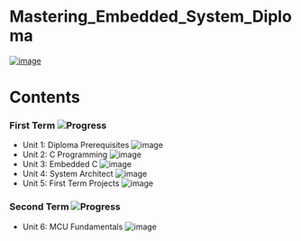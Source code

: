 # Mastering_Embedded_System_Diploma

[![image](https://drive.google.com/uc?export=view&id=1Bcpl5OGMCVsqHlF52MFKXuOHNEaKHi92)](https://www.learn-in-depth-store.com/)

# Contents

### First Term ![Progress](https://progress-bar.dev/69/?title=done)

- Unit 1: Diploma Prerequisites ![image](https://progress-bar.dev/100/?title=No_Assignments&color=bababa)
- Unit 2: C Programming ![image](https://progress-bar.dev/100/)
- Unit 3: Embedded C ![image](https://progress-bar.dev/100/)
- Unit 4: System Architect ![image](https://progress-bar.dev/0/)
- Unit 5: First Term Projects ![image](https://progress-bar.dev/0/)

### Second Term ![Progress](https://progress-bar.dev/0/?title=Start_Soon)

- Unit 6: MCU Fundamentals ![image](https://progress-bar.dev/0/)
